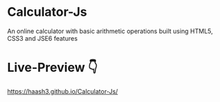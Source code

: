 # Calculator-Js
An online calculator with basic arithmetic operations built using HTML5, CSS3 and JSE6 features
# Live-Preview 👇
https://haash3.github.io/Calculator-Js/